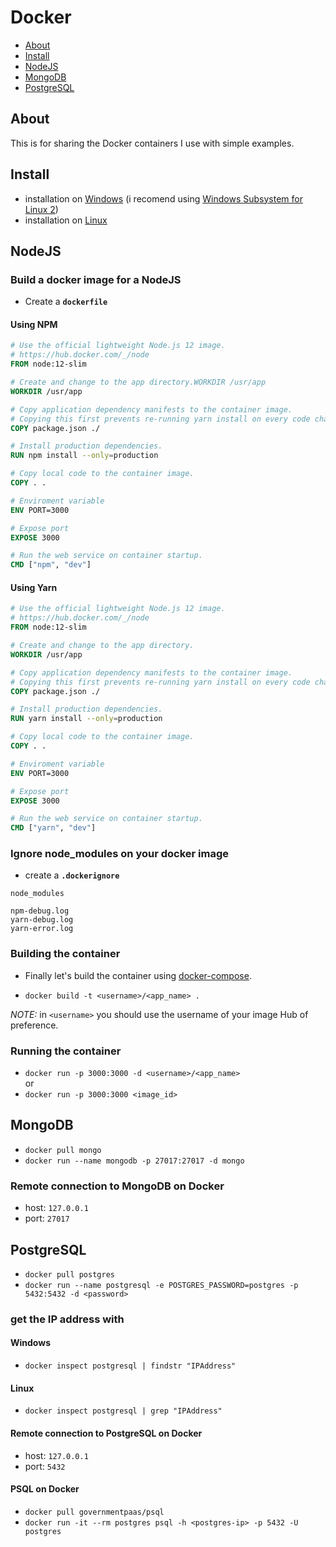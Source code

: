 # Docker

- [About](#about)
- [Install](#install)
- [NodeJS](#nodejs)
- [MongoDB](#MongoDB)
- [PostgreSQL](#PostgreSQL)

## About

This is for sharing the Docker containers I use with simple examples.

## Install

- installation on [Windows](https://docs.docker.com/docker-for-windows/install/) (i recomend using [Windows Subsystem for Linux 2](https://docs.microsoft.com/en-us/windows/wsl/wsl2-kernel))
- installation on [Linux](https://docs.docker.com/engine/install/ubuntu/)

## NodeJS

### Build a docker image for a NodeJS

- Create a **`dockerfile`**

#### Using NPM

```dockerfile
# Use the official lightweight Node.js 12 image.
# https://hub.docker.com/_/node
FROM node:12-slim

# Create and change to the app directory.WORKDIR /usr/app
WORKDIR /usr/app

# Copy application dependency manifests to the container image.
# Copying this first prevents re-running yarn install on every code change.
COPY package.json ./

# Install production dependencies.
RUN npm install --only=production

# Copy local code to the container image.
COPY . .

# Enviroment variable
ENV PORT=3000

# Expose port
EXPOSE 3000

# Run the web service on container startup.
CMD ["npm", "dev"]
```

#### Using Yarn

```dockerfile
# Use the official lightweight Node.js 12 image.
# https://hub.docker.com/_/node
FROM node:12-slim

# Create and change to the app directory.
WORKDIR /usr/app

# Copy application dependency manifests to the container image.
# Copying this first prevents re-running yarn install on every code change.
COPY package.json ./

# Install production dependencies.
RUN yarn install --only=production

# Copy local code to the container image.
COPY . .

# Enviroment variable
ENV PORT=3000

# Expose port
EXPOSE 3000

# Run the web service on container startup.
CMD ["yarn", "dev"]
```

### Ignore node_modules on your docker image

- create a **`.dockerignore`**

```dockerignore
node_modules

npm-debug.log
yarn-debug.log
yarn-error.log
```

### Building the container

- Finally let's build the container using [docker-compose](https://docs.docker.com/compose/).

- `docker build -t <username>/<app_name> .`  

*NOTE:* in `<username>` you should use the username of your image Hub of preference.

### Running the container

- `docker run -p 3000:3000 -d <username>/<app_name>`  
or
- `docker run -p 3000:3000 <image_id>`

## MongoDB

- `docker pull mongo`  
- `docker run --name mongodb -p 27017:27017 -d mongo`

### Remote connection to MongoDB on Docker

- host: `127.0.0.1`
- port: `27017`

## PostgreSQL

- `docker pull postgres`
- `docker run --name postgresql -e POSTGRES_PASSWORD=postgres -p 5432:5432 -d <password>`

### get the IP address with

#### Windows

- `docker inspect postgresql | findstr "IPAddress"`  

#### Linux

- `docker inspect postgresql | grep "IPAddress"`  

#### Remote connection to PostgreSQL on Docker

- host: `127.0.0.1`
- port: `5432`
  
#### PSQL on Docker

- `docker pull governmentpaas/psql`  
- `docker run -it --rm postgres psql -h <postgres-ip> -p 5432 -U postgres`

